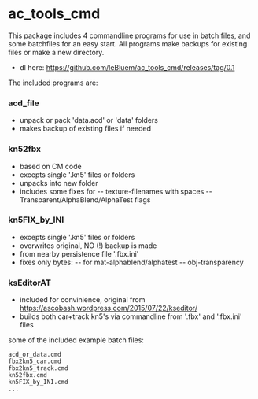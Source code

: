 # ac_tools_cmd

This package includes 4 commandline programs for use in batch files, and some batchfiles for an easy start. All programs make backups for existing files or make a new directory.
 - dl here: https://github.com/leBluem/ac_tools_cmd/releases/tag/0.1

The included programs are:

### acd_file
 - unpack or pack 'data.acd' or 'data' folders
 - makes backup of existing files if needed

### kn52fbx
 - based on CM code
 - excepts single '.kn5' files or folders
 - unpacks into new folder
 - includes some fixes for
 -- texture-filenames with spaces
 -- Transparent/AlphaBlend/AlphaTest flags

### kn5FIX_by_INI
 - excepts single '.kn5' files or folders
 - overwrites original, NO (!) backup is made
 - from nearby persistence file '.fbx.ini'
 - fixes only bytes:
 -- for mat-alphablend/alphatest
 -- obj-transparency

### ksEditorAT
 - included for convinience, original from https://ascobash.wordpress.com/2015/07/22/kseditor/
 - builds both car+track kn5's via commandline from '.fbx' and '.fbx.ini' files


some of the included example batch files:

```
acd_or_data.cmd
fbx2kn5_car.cmd
fbx2kn5_track.cmd
kn52fbx.cmd
kn5FIX_by_INI.cmd
...
```
